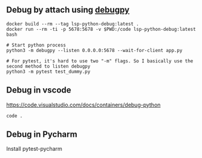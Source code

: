 ## Debug by attach using [debugpy](https://github.com/microsoft/debugpy)

```
docker build --rm --tag lsp-python-debug:latest .
docker run --rm -ti -p 5678:5678 -v $PWD:/code lsp-python-debug:latest bash

# Start python process
python3 -m debugpy --listen 0.0.0.0:5678 --wait-for-client app.py

# For pytest, it's hard to use two "-m" flags. So I basically use the second method to listen debugpy
python3 -m pytest test_dummy.py
```

## Debug in vscode

https://code.visualstudio.com/docs/containers/debug-python

```
code .
```

## Debug in Pycharm

Install pytest-pycharm
